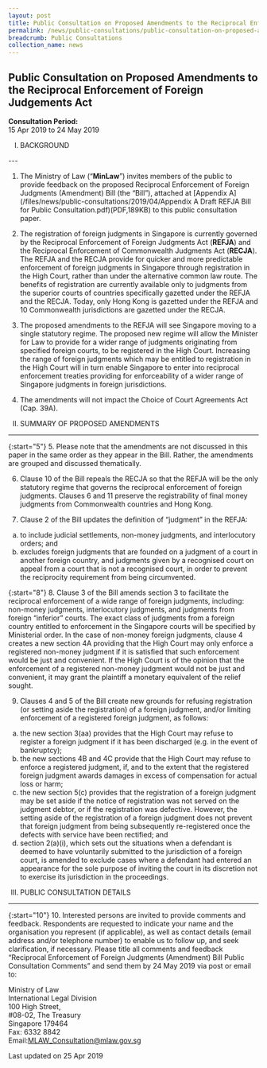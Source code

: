 ```yaml
---
layout: post
title: Public Consultation on Proposed Amendments to the Reciprocal Enforcement of Foreign Judgements Act
permalink: /news/public-consultations/public-consultation-on-proposed-amendments-reciprocal-enforcement-foreign-judgements-act
breadcrumb: Public Consultations
collection_name: news
---
```


Public Consultation on Proposed Amendments to the Reciprocal Enforcement of Foreign Judgements Act
---

**Consultation Period:**  
15 Apr 2019 to 24 May 2019

<ol style="list-style-type:upper-roman" start="1">
<li>BACKGROUND</li>
</ol>
---

1. The Ministry of Law (“**MinLaw**”) invites members of the public to provide feedback on the proposed Reciprocal Enforcement of Foreign Judgments (Amendment) Bill (the “Bill”), attached at [Appendix A](/files/news/public-consultations/2019/04/Appendix A Draft REFJA Bill for Public Consultation.pdf)(PDF,189KB) to this public consultation paper.

2. The registration of foreign judgments in Singapore is currently governed by the Reciprocal Enforcement of Foreign Judgments Act (**REFJA**) and the Reciprocal Enforcement of Commonwealth Judgments Act (**RECJA**). The REFJA and the RECJA provide for quicker and more predictable enforcement of foreign judgments in Singapore through registration in the High Court, rather than under the alternative common law route. The benefits of registration are currently available only to judgments from the superior courts of countries specifically gazetted under the REFJA and the RECJA. Today, only Hong Kong is gazetted under the REFJA and 10 Commonwealth jurisdictions are gazetted under the RECJA.

3. The proposed amendments to the REFJA will see Singapore moving to a single statutory regime. The proposed new regime will allow the Minister for Law to provide for a wider range of judgments originating from specified foreign courts, to be registered in the High Court. Increasing the range of foreign judgments which may be entitled to registration in the High Court will in turn enable Singapore to enter into reciprocal enforcement treaties providing for enforceability of a wider range of Singapore judgments in foreign jurisdictions.

4. The amendments will not impact the Choice of Court Agreements Act (Cap. 39A).



<ol style="list-style-type: upper-roman" start="2">
<li>SUMMARY OF PROPOSED AMENDMENTS</li>
</ol>

---

{:start="5"}
5. Please note that the amendments are not discussed in this paper in the same order as they appear in the Bill. Rather, the amendments are grouped and discussed thematically.

 
6. Clause 10 of the Bill repeals the RECJA so that the REFJA will be the only statutory regime that governs the reciprocal enforcement of foreign judgments. Clauses 6 and 11 preserve the registrability of final money judgments from Commonwealth countries and Hong Kong.

7. Clause 2 of the Bill updates the definition of “judgment” in the REFJA:

<ol style="list-style-type: lower-alpha">
 <li>to include judicial settlements, non-money judgments, and interlocutory orders; and </li>
 <li>excludes foreign judgments that are founded on a judgment of a court in another foreign country, and judgments given by
  a recognised court on appeal from a court that is not a recognised court, in order to prevent the reciprocity requirement
  from being circumvented.
 </li>
</ol>
</ol>

{:start="8"}
8. Clause 3 of the Bill amends section 3 to facilitate the reciprocal enforcement of a wide range of foreign judgments, including: non-money judgments, interlocutory judgments, and judgments from foreign “inferior” courts. The exact class of judgments from a foreign country entitled to enforcement in the Singapore courts will be specified by Ministerial order. In the case of non-money foreign judgments, clause 4 creates a new section 4A providing that the High Court may only enforce a registered non-money judgment if it is satisfied that such enforcement would be just and convenient. If the High Court is of the opinion that the enforcement of a registered non-money judgment would not be just and convenient, it may grant the plaintiff a monetary equivalent of the relief sought.

9. Clauses 4 and 5 of the Bill create new grounds for refusing registration (or setting aside the registration) of a foreign judgment, and/or limiting enforcement of a registered foreign judgment, as follows:

<ol style="list-style-type: lower-alpha">
 <li>the new section 3(aa) provides that the High Court may refuse to register a foreign judgment if it has been discharged (e.g. in the event of bankruptcy); </li>
 
 <li>the new sections 4B and 4C provide that the High Court may refuse to enforce a registered judgment, if, and to the
  extent that the registered foreign judgment awards damages in excess of compensation for actual loss or harm; </li>
  
  <li>the new section 5(c) provides that the registration of a foreign judgment may be set aside if the notice of
 registration was not served on the judgment debtor, or if the registration was defective. However, the setting aside of the
 registration of a foreign judgment does not prevent that foreign judgment from being subsequently re-registered once the
 defects with service have been rectified; and </li>
 
 <li>section 2(a)(i), which sets out the situations when a defendant is deemed to have voluntarily submitted to the
 jurisdiction of a foreign court, is amended to exclude cases where a defendant had entered an appearance for the sole
 purpose of inviting the court in its discretion not to exercise its jurisdiction in the proceedings. </li>
</ol>
</ol>

<ol style="list-style-type: upper-roman" start="3">
<li>PUBLIC CONSULTATION DETAILS</li>
</ol>

---

{:start="10"}
10. Interested persons are invited to provide comments and feedback. Respondents are requested to indicate your name and the organisation you represent (if applicable), as well as contact details (email address and/or telephone number) to enable us to follow up, and seek clarification, if necessary. Please title all comments and feedback “Reciprocal Enforcement of Foreign Judgments (Amendment) Bill Public Consultation Comments” and send them by 24 May 2019 via post or email to:

<p class="address-centered">
Ministry of Law<br>
International Legal Division <br>  
100 High Street,<br>
#08-02, The Treasury<br>
Singapore 179464<br>
Fax: 6332 8842 <br>
Email:<a href="mailto:MLAW_Consultation@mlaw.gov.sg">MLAW_Consultation@mlaw.gov.sg</a>
</p>


<p class="right-side-updated">Last updated on 25 Apr 2019 </p>
